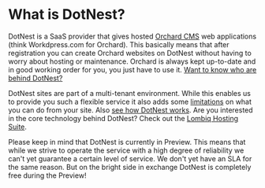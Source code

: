 # What is DotNest?



DotNest is a SaaS provider that gives hosted [Orchard CMS](http://orchardproject.net/) web applications (think Workdpress.com for Orchard). This basically means that after registration you can create Orchard websites on DotNest without having to worry about hosting or maintenance. Orchard is always kept up-to-date and in good working order for you, you just have to use it. [Want to know who are behind DotNest?](about-lombiq)

DotNest sites are part of a multi-tenant environment. While this enables us to provide you such a flexible service it also adds some [limitations](limitations) on what you can do from your site. Also [see how DotNest works](under-the-hood). Are you interested in the core technology behind DotNest? Check out the [Lombiq Hosting Suite](lombiq-hosting-suite).

Please keep in mind that DotNest is currently in Preview. This means that while we strive to operate the service with a high degree of reliability we can't yet guarantee a certain level of service. We don't yet have an SLA for the same reason. But on the bright side in exchange DotNest is completely free during the Preview!